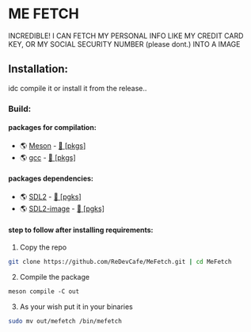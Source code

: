 # ME FETCH
INCREDIBLE! I CAN FETCH MY PERSONAL INFO LIKE MY CREDIT CARD KEY, OR MY SOCIAL SECURITY NUMBER (please dont.) INTO A IMAGE

## Installation:
idc compile it or install it from the release.. <br/>

### Build:
#### packages for compilation:

- 🌎 [Meson](https://mesonbuild.com/Quick-guide.html#installation-using-package-manager) - [📂 [pkgs]](https://pkgs.org/search/?q=meson)
- 🌎 [gcc](https://gcc.gnu.org/install/) - [📂 [pkgs]](https://pkgs.org/search/?q=gcc)

#### packages dependencies:

- 🌎 [SDL2](https://wiki.libsdl.org/SDL2/Installation) - [📂 [pgks]](https://pkgs.org/search/?q=sdl2)
- 🌎 [SDL2-image](https://github.com/libsdl-org/SDL_image/releases) - [📂 [pgks]](https://pkgs.org/search/?q=sdl2-image)

#### step to follow after installing requirements:
1. Copy the repo
```bash 
git clone https://github.com/ReDevCafe/MeFetch.git | cd MeFetch
```

2. Compile the package
```html
meson compile -C out
```
3. As your wish put it in your binaries
```bash
sudo mv out/mefetch /bin/mefetch
```
